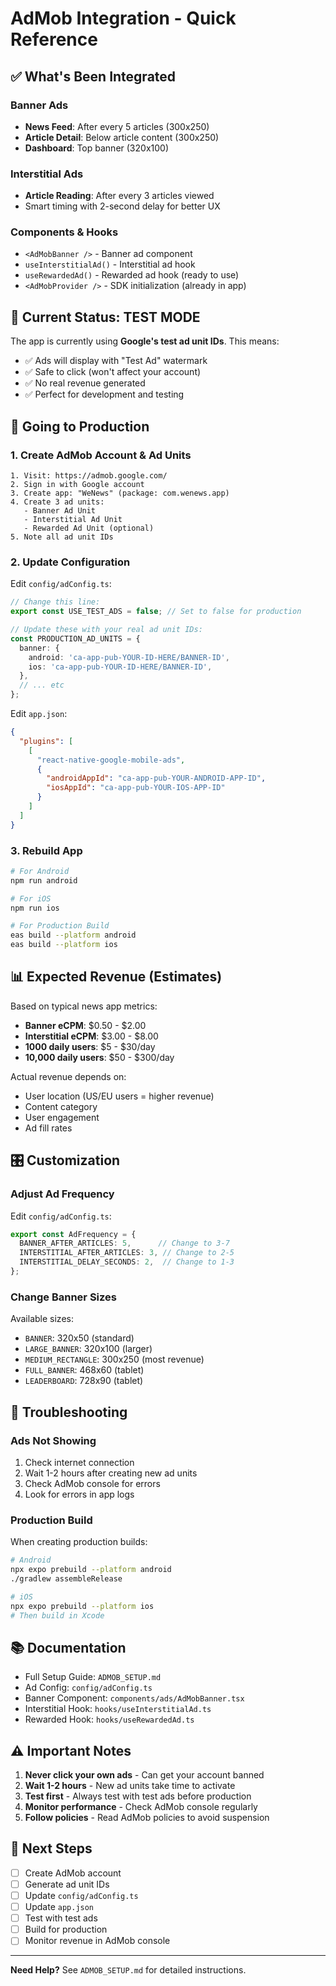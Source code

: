 # AdMob Integration - Quick Reference

## ✅ What's Been Integrated

### Banner Ads
- **News Feed**: After every 5 articles (300x250)
- **Article Detail**: Below article content (300x250)
- **Dashboard**: Top banner (320x100)

### Interstitial Ads
- **Article Reading**: After every 3 articles viewed
- Smart timing with 2-second delay for better UX

### Components & Hooks
- `<AdMobBanner />` - Banner ad component
- `useInterstitialAd()` - Interstitial ad hook
- `useRewardedAd()` - Rewarded ad hook (ready to use)
- `<AdMobProvider />` - SDK initialization (already in app)

## 🧪 Current Status: TEST MODE

The app is currently using **Google's test ad unit IDs**. This means:
- ✅ Ads will display with "Test Ad" watermark
- ✅ Safe to click (won't affect your account)
- ✅ No real revenue generated
- ✅ Perfect for development and testing

## 🚀 Going to Production

### 1. Create AdMob Account & Ad Units
```
1. Visit: https://admob.google.com/
2. Sign in with Google account
3. Create app: "WeNews" (package: com.wenews.app)
4. Create 3 ad units:
   - Banner Ad Unit
   - Interstitial Ad Unit
   - Rewarded Ad Unit (optional)
5. Note all ad unit IDs
```

### 2. Update Configuration
Edit `config/adConfig.ts`:
```typescript
// Change this line:
export const USE_TEST_ADS = false; // Set to false for production

// Update these with your real ad unit IDs:
const PRODUCTION_AD_UNITS = {
  banner: {
    android: 'ca-app-pub-YOUR-ID-HERE/BANNER-ID',
    ios: 'ca-app-pub-YOUR-ID-HERE/BANNER-ID',
  },
  // ... etc
};
```

Edit `app.json`:
```json
{
  "plugins": [
    [
      "react-native-google-mobile-ads",
      {
        "androidAppId": "ca-app-pub-YOUR-ANDROID-APP-ID",
        "iosAppId": "ca-app-pub-YOUR-IOS-APP-ID"
      }
    ]
  ]
}
```

### 3. Rebuild App
```bash
# For Android
npm run android

# For iOS  
npm run ios

# For Production Build
eas build --platform android
eas build --platform ios
```

## 📊 Expected Revenue (Estimates)

Based on typical news app metrics:
- **Banner eCPM**: $0.50 - $2.00
- **Interstitial eCPM**: $3.00 - $8.00
- **1000 daily users**: $5 - $30/day
- **10,000 daily users**: $50 - $300/day

Actual revenue depends on:
- User location (US/EU users = higher revenue)
- Content category
- User engagement
- Ad fill rates

## 🎛️ Customization

### Adjust Ad Frequency
Edit `config/adConfig.ts`:
```typescript
export const AdFrequency = {
  BANNER_AFTER_ARTICLES: 5,      // Change to 3-7
  INTERSTITIAL_AFTER_ARTICLES: 3, // Change to 2-5
  INTERSTITIAL_DELAY_SECONDS: 2,  // Change to 1-3
};
```

### Change Banner Sizes
Available sizes:
- `BANNER`: 320x50 (standard)
- `LARGE_BANNER`: 320x100 (larger)
- `MEDIUM_RECTANGLE`: 300x250 (most revenue)
- `FULL_BANNER`: 468x60 (tablet)
- `LEADERBOARD`: 728x90 (tablet)

## 🐛 Troubleshooting

### Ads Not Showing
1. Check internet connection
2. Wait 1-2 hours after creating new ad units
3. Check AdMob console for errors
4. Look for errors in app logs

### Production Build
When creating production builds:
```bash
# Android
npx expo prebuild --platform android
./gradlew assembleRelease

# iOS
npx expo prebuild --platform ios
# Then build in Xcode
```

## 📚 Documentation

- Full Setup Guide: `ADMOB_SETUP.md`
- Ad Config: `config/adConfig.ts`
- Banner Component: `components/ads/AdMobBanner.tsx`
- Interstitial Hook: `hooks/useInterstitialAd.ts`
- Rewarded Hook: `hooks/useRewardedAd.ts`

## ⚠️ Important Notes

1. **Never click your own ads** - Can get your account banned
2. **Wait 1-2 hours** - New ad units take time to activate
3. **Test first** - Always test with test ads before production
4. **Monitor performance** - Check AdMob console regularly
5. **Follow policies** - Read AdMob policies to avoid suspension

## 🎯 Next Steps

- [ ] Create AdMob account
- [ ] Generate ad unit IDs
- [ ] Update `config/adConfig.ts`
- [ ] Update `app.json`
- [ ] Test with test ads
- [ ] Build for production
- [ ] Monitor revenue in AdMob console

---

**Need Help?** See `ADMOB_SETUP.md` for detailed instructions.
